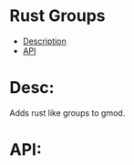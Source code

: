 Rust Groups
===========

- [Description](#desc)
- [API](#api)

# Desc:
Adds rust like groups to gmod.

# API:

